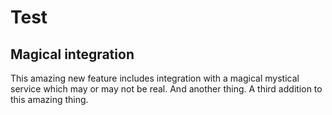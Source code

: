 # Test

## Magical integration

This amazing new feature includes integration with a magical mystical service which may or may not be real.
And another thing.
A third addition to this amazing thing.